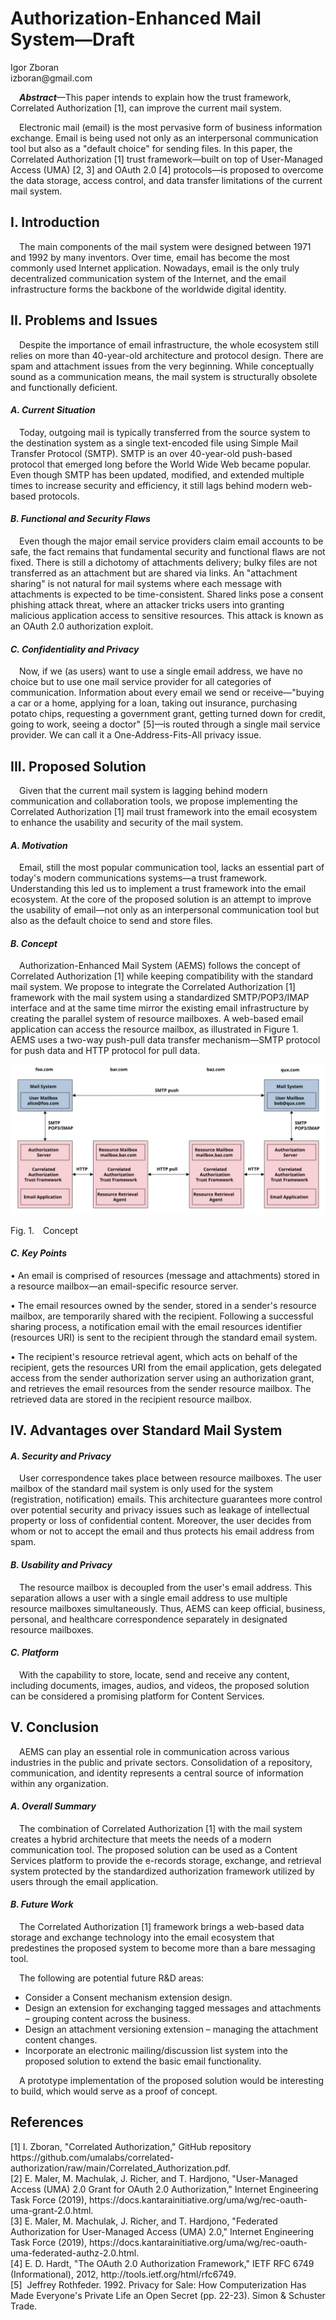 <!-- @import "style.less" -->

# Authorization-Enhanced Mail System—Draft

<p class="author">
    Igor Zboran<br>
    izboran@gmail.com
</p>

<p class="abstract">
&emsp;<strong><em>Abstract</em></strong>—This paper intends to explain how the trust framework, Correlated Authorization [1], can improve the current mail system.
</p>
<p class="abstract">
&emsp;Electronic mail (email) is the most pervasive form of business information exchange. Email is being used not only as an interpersonal communication tool but also as a "default choice" for sending files. In this paper, the Correlated Authorization [1] trust framework—built on top of User-Managed Access (UMA) [2, 3] and OAuth 2.0 [4] protocols—is proposed to overcome the data storage, access control, and data transfer limitations of the current mail system.
</p>

## I. Introduction

&emsp;The main components of the mail system were designed between 1971 and 1992 by many inventors. Over time, email has become the most commonly used Internet application. Nowadays, email is the only truly decentralized communication system of the Internet, and the email infrastructure forms the backbone of the worldwide digital identity.

## II. Problems and Issues

&emsp;Despite the importance of email infrastructure, the whole ecosystem still relies on more than 40-year-old architecture and protocol design. There are spam and attachment issues from the very beginning. While conceptually sound as a communication means, the mail system is structurally obsolete and functionally deficient.

#### *A. Current Situation*

&emsp;Today, outgoing mail is typically transferred from the source system to the destination system as a single text-encoded file using Simple Mail Transfer Protocol (SMTP). SMTP is an over 40-year-old push-based protocol that emerged long before the World Wide Web became popular. Even though SMTP has been updated, modified, and extended multiple times to increase security and efficiency, it still lags behind modern web-based protocols.

#### *B. Functional and Security Flaws*

&emsp;Even though the major email service providers claim email accounts to be safe, the fact remains that fundamental security and functional flaws are not fixed. There is still a dichotomy of attachments delivery; bulky files are not transferred as an attachment but are shared via links. An "attachment sharing" is not natural for mail systems where each message with attachments is expected to be time-consistent. Shared links pose a consent phishing attack threat, where an attacker tricks users into granting malicious application access to sensitive resources. This attack is known as an OAuth 2.0 authorization exploit.

#### *C. Confidentiality and Privacy*

&emsp;Now, if we (as users) want to use a single email address, we have no choice but to use one mail service provider for all categories of communication. Information about every email we send or receive—"buying a car or a home, applying for a loan, taking out insurance, purchasing potato chips, requesting a government grant, getting turned down for credit, going to work, seeing a doctor" [5]—is routed through a single mail service provider. We can call it a One-Address-Fits-All privacy issue.

## III. Proposed Solution

&emsp;Given that the current mail system is lagging behind modern communication and collaboration tools, we propose implementing the Correlated Authorization [1] mail trust framework into the email ecosystem to enhance the usability and security of the mail system.

#### *A. Motivation*

&emsp;Email, still the most popular communication tool, lacks an essential part of today's modern communications systems—a trust framework. Understanding this led us to implement a trust framework into the email ecosystem. At the core of the proposed solution is an attempt to improve the usability of email—not only as an interpersonal communication tool but also as the default choice to send and store files.

#### *B. Concept*

&emsp;Authorization-Enhanced Mail System (AEMS) follows the concept of Correlated Authorization [1] while keeping compatibility with the standard mail system. We propose to integrate the Correlated Authorization [1] framework with the mail system using a standardized SMTP/POP3/IMAP interface and at the same time mirror the existing email infrastructure by creating the parallel system of resource mailboxes. A web-based email application can access the resource mailbox, as illustrated in Figure 1. AEMS uses a two-way push-pull data transfer mechanism—SMTP protocol for push data and HTTP protocol for pull data.

![Authorization-Enhanced Mail System](./images/concept.svg)

<p class="figure">
Fig.&nbsp;1.&emsp;Concept
</p>

#### *C. Key Points*

• An email is comprised of resources (message and attachments) stored in a resource mailbox—an email-specific resource server.

• The email resources owned by the sender, stored in a sender's resource mailbox, are temporarily shared with the recipient. Following a successful sharing process, a notification email with the email resources identifier (resources URI) is sent to the recipient through the standard email system.

• The recipient's resource retrieval agent, which acts on behalf of the recipient, gets the resources URI from the email application, gets delegated access from the sender authorization server using an authorization grant, and retrieves the email resources from the sender resource mailbox. The retrieved data are stored in the recipient resource mailbox.

## IV. Advantages over Standard Mail System

#### *A. Security and Privacy*

&emsp;User correspondence takes place between resource mailboxes. The user mailbox of the standard mail system is only used for the system (registration, notification) emails. This architecture guarantees more control over potential security and privacy issues such as leakage of intellectual property or loss of confidential content. Moreover, the user decides from whom or not to accept the email and thus protects his email address from spam.

#### *B. Usability and Privacy*

&emsp;The resource mailbox is decoupled from the user's email address. This separation allows a user with a single email address to use multiple resource mailboxes simultaneously. Thus, AEMS can keep official, business, personal, and healthcare correspondence separately in designated resource mailboxes. 

#### *C. Platform*

&emsp;With the capability to store, locate, send and receive any content, including documents, images, audios, and videos, the proposed solution can be considered a promising platform for Content Services.

## V. Conclusion

&emsp;AEMS can play an essential role in communication across various industries in the public and private sectors. Consolidation of a repository, communication, and identity represents a central source of information within any organization.

#### *A. Overall Summary*

&emsp;The combination of Correlated Authorization [1] with the mail system creates a hybrid architecture that meets the needs of a modern communication tool. The proposed solution can be used as a Content Services platform to provide the e-records storage, exchange, and retrieval system protected by the standardized authorization framework utilized by users through the email application.

#### *B. Future Work*

&emsp;The Correlated Authorization [1] framework brings a web-based data storage and exchange technology into the email ecosystem that predestines the proposed system to become more than a bare messaging tool.

&emsp;The following are potential future R&D areas:

* Consider a Consent mechanism extension design.
* Design an extension for exchanging tagged messages and attachments – grouping content across the business.
* Design an attachment versioning extension – managing the attachment content changes.
* Incorporate an electronic mailing/discussion list system into the proposed solution to extend the basic email functionality.

&emsp;A prototype implementation of the proposed solution would be interesting to build, which would serve as a proof of concept.

## References

<p class="references">
[1]&nbsp;I. Zboran, "Correlated Authorization," GitHub repository https://github.com/umalabs/correlated-authorization/raw/main/Correlated_Authorization.pdf.<br>
[2]&nbsp;E. Maler, M. Machulak, J. Richer, and T. Hardjono, "User-Managed Access (UMA) 2.0 Grant for OAuth 2.0 Authorization," Internet Engineering Task Force (2019), https://docs.kantarainitiative.org/uma/wg/rec-oauth-uma-grant-2.0.html.<br>
[3]&nbsp;E. Maler, M. Machulak, J. Richer, and T. Hardjono, "Federated Authorization for User-Managed Access (UMA) 2.0," Internet Engineering Task Force (2019), https://docs.kantarainitiative.org/uma/wg/rec-oauth-uma-federated-authz-2.0.html.<br>
[4]&nbsp;E. D. Hardt, "The OAuth 2.0 Authorization Framework," IETF RFC 6749 (Informational), 2012, http://tools.ietf.org/html/rfc6749.<br>
[5]&nbsp; Jeffrey Rothfeder. 1992. Privacy for Sale: How Computerization Has Made Everyone's Private Life an Open Secret (pp. 22-23). Simon & Schuster Trade.<br>
</p>
